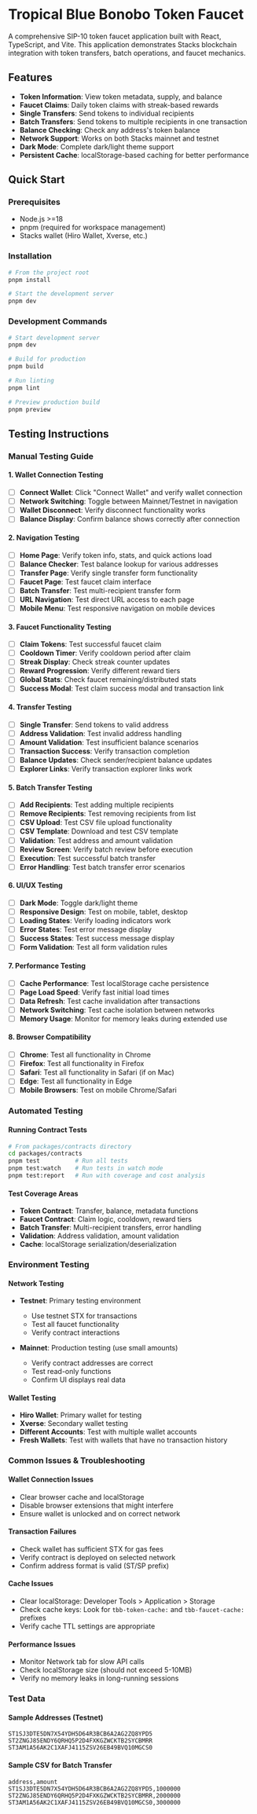 # Tropical Blue Bonobo Token Faucet

A comprehensive SIP-10 token faucet application built with React, TypeScript, and Vite. This application demonstrates Stacks blockchain integration with token transfers, batch operations, and faucet mechanics.

## Features

- **Token Information**: View token metadata, supply, and balance
- **Faucet Claims**: Daily token claims with streak-based rewards
- **Single Transfers**: Send tokens to individual recipients
- **Batch Transfers**: Send tokens to multiple recipients in one transaction
- **Balance Checking**: Check any address's token balance
- **Network Support**: Works on both Stacks mainnet and testnet
- **Dark Mode**: Complete dark/light theme support
- **Persistent Cache**: localStorage-based caching for better performance

## Quick Start

### Prerequisites
- Node.js >=18
- pnpm (required for workspace management)
- Stacks wallet (Hiro Wallet, Xverse, etc.)

### Installation
```bash
# From the project root
pnpm install

# Start the development server
pnpm dev
```

### Development Commands
```bash
# Start development server
pnpm dev

# Build for production
pnpm build

# Run linting
pnpm lint

# Preview production build
pnpm preview
```

## Testing Instructions

### Manual Testing Guide

#### 1. **Wallet Connection Testing**
- [ ] **Connect Wallet**: Click "Connect Wallet" and verify wallet connection
- [ ] **Network Switching**: Toggle between Mainnet/Testnet in navigation
- [ ] **Wallet Disconnect**: Verify disconnect functionality works
- [ ] **Balance Display**: Confirm balance shows correctly after connection

#### 2. **Navigation Testing** 
- [ ] **Home Page**: Verify token info, stats, and quick actions load
- [ ] **Balance Checker**: Test balance lookup for various addresses
- [ ] **Transfer Page**: Verify single transfer form functionality
- [ ] **Faucet Page**: Test faucet claim interface
- [ ] **Batch Transfer**: Test multi-recipient transfer form
- [ ] **URL Navigation**: Test direct URL access to each page
- [ ] **Mobile Menu**: Test responsive navigation on mobile devices

#### 3. **Faucet Functionality Testing**
- [ ] **Claim Tokens**: Test successful faucet claim
- [ ] **Cooldown Timer**: Verify cooldown period after claim
- [ ] **Streak Display**: Check streak counter updates
- [ ] **Reward Progression**: Verify different reward tiers
- [ ] **Global Stats**: Check faucet remaining/distributed stats
- [ ] **Success Modal**: Test claim success modal and transaction link

#### 4. **Transfer Testing**
- [ ] **Single Transfer**: Send tokens to valid address
- [ ] **Address Validation**: Test invalid address handling
- [ ] **Amount Validation**: Test insufficient balance scenarios
- [ ] **Transaction Success**: Verify transaction completion
- [ ] **Balance Updates**: Check sender/recipient balance updates
- [ ] **Explorer Links**: Verify transaction explorer links work

#### 5. **Batch Transfer Testing**
- [ ] **Add Recipients**: Test adding multiple recipients
- [ ] **Remove Recipients**: Test removing recipients from list
- [ ] **CSV Upload**: Test CSV file upload functionality
- [ ] **CSV Template**: Download and test CSV template
- [ ] **Validation**: Test address and amount validation
- [ ] **Review Screen**: Verify batch review before execution
- [ ] **Execution**: Test successful batch transfer
- [ ] **Error Handling**: Test batch transfer error scenarios

#### 6. **UI/UX Testing**
- [ ] **Dark Mode**: Toggle dark/light theme
- [ ] **Responsive Design**: Test on mobile, tablet, desktop
- [ ] **Loading States**: Verify loading indicators work
- [ ] **Error States**: Test error message display
- [ ] **Success States**: Test success message display
- [ ] **Form Validation**: Test all form validation rules

#### 7. **Performance Testing**
- [ ] **Cache Performance**: Test localStorage cache persistence
- [ ] **Page Load Speed**: Verify fast initial load times
- [ ] **Data Refresh**: Test cache invalidation after transactions
- [ ] **Network Switching**: Test cache isolation between networks
- [ ] **Memory Usage**: Monitor for memory leaks during extended use

#### 8. **Browser Compatibility**
- [ ] **Chrome**: Test all functionality in Chrome
- [ ] **Firefox**: Test all functionality in Firefox
- [ ] **Safari**: Test all functionality in Safari (if on Mac)
- [ ] **Edge**: Test all functionality in Edge
- [ ] **Mobile Browsers**: Test on mobile Chrome/Safari

### Automated Testing

#### Running Contract Tests
```bash
# From packages/contracts directory
cd packages/contracts
pnpm test          # Run all tests
pnpm test:watch    # Run tests in watch mode
pnpm test:report   # Run with coverage and cost analysis
```

#### Test Coverage Areas
- **Token Contract**: Transfer, balance, metadata functions
- **Faucet Contract**: Claim logic, cooldown, reward tiers
- **Batch Transfer**: Multi-recipient transfers, error handling
- **Validation**: Address validation, amount validation
- **Cache**: localStorage serialization/deserialization

### Environment Testing

#### Network Testing
- **Testnet**: Primary testing environment
  - Use testnet STX for transactions
  - Test all faucet functionality
  - Verify contract interactions
  
- **Mainnet**: Production testing (use small amounts)
  - Verify contract addresses are correct
  - Test read-only functions
  - Confirm UI displays real data

#### Wallet Testing
- **Hiro Wallet**: Primary wallet for testing
- **Xverse**: Secondary wallet testing
- **Different Accounts**: Test with multiple wallet accounts
- **Fresh Wallets**: Test with wallets that have no transaction history

### Common Issues & Troubleshooting

#### Wallet Connection Issues
- Clear browser cache and localStorage
- Disable browser extensions that might interfere
- Ensure wallet is unlocked and on correct network

#### Transaction Failures
- Check wallet has sufficient STX for gas fees
- Verify contract is deployed on selected network
- Confirm address format is valid (ST/SP prefix)

#### Cache Issues
- Clear localStorage: Developer Tools > Application > Storage
- Check cache keys: Look for `tbb-token-cache:` and `tbb-faucet-cache:` prefixes
- Verify cache TTL settings are appropriate

#### Performance Issues
- Monitor Network tab for slow API calls
- Check localStorage size (should not exceed 5-10MB)
- Verify no memory leaks in long-running sessions

### Test Data

#### Sample Addresses (Testnet)
```
ST1SJ3DTE5DN7X54YDH5D64R3BCB6A2AG2ZQ8YPD5
ST2ZNGJ85ENDY6QRHQ5P2D4FXKGZWCKTB2SYCBMRR
ST3AM1A56AK2C1XAFJ4115ZSV26EB49BVQ10MGCS0
```

#### Sample CSV for Batch Transfer
```csv
address,amount
ST1SJ3DTE5DN7X54YDH5D64R3BCB6A2AG2ZQ8YPD5,1000000
ST2ZNGJ85ENDY6QRHQ5P2D4FXKGZWCKTB2SYCBMRR,2000000
ST3AM1A56AK2C1XAFJ4115ZSV26EB49BVQ10MGCS0,3000000
```
